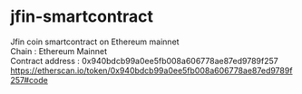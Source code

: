 # jfin-smartcontract 
Jfin coin smartcontract on Ethereum mainnet \
Chain : Ethereum Mainnet  \
Contract address : 0x940bdcb99a0ee5fb008a606778ae87ed9789f257 \
https://etherscan.io/token/0x940bdcb99a0ee5fb008a606778ae87ed9789f257#code
